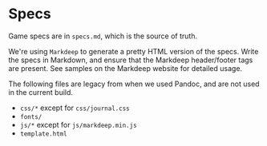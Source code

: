 # Specs

Game specs are in `specs.md`, which is the source of truth.

We're using `Markdeep` to generate a pretty HTML version of the specs. Write the specs in Markdown, and ensure that the Markdeep header/footer tags are present. See samples on the Markdeep website for detailed usage.

The following files are legacy from when we used Pandoc, and are not used in the current build.

- `css/*` except for `css/journal.css`
- `fonts/`
- `js/*` except for `js/markdeep.min.js`
- `template.html`
